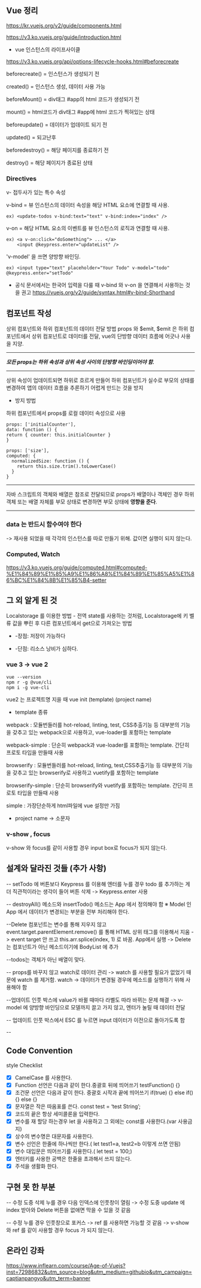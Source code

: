 

## Vue 정리

https://kr.vuejs.org/v2/guide/components.html

https://v3.ko.vuejs.org/guide/introduction.html

+ vue 인스턴스의 라이프사이클

https://v3.ko.vuejs.org/api/options-lifecycle-hooks.html#beforecreate

beforecreate() = 인스턴스가 생성되기 전

created() = 인스턴스 생성, 데이터 사용 가능

beforeMount() = div태그 #app의 html 코드가 생성되기 전

mount() = html코드가 div태그 #app에 html 코드가 찍혀있는 상태

beforeupdate() = 데이터가 업데이트 되기 전

updated() = 되고난후

beforedestroy() = 해당 페이지를 종료하기 전

destroy() = 해당 페이지가 종료된 상태


### Directives

v- 접두사가 있는 특수 속성

v-bind = 뷰 인스턴스의 데이터 속성을 해당 HTML 요소에 연결할 때 사용.

````
ex) <update-todos v-bind:text="text" v-bind:index="index" />
````

v-on = 해당 HTML 요소의 이벤트를 뷰 인스턴스의 로직과 연결할 때 사용.
````
ex) <a v-on:click="doSomething"> ... </a>
    <input @keypress.enter="updateList" />
````

'v-model' 을 쓰면 양방향 바인딩.
````
ex) <input type="text" placeholder="Your Todo" v-model="todo" @keypress.enter="setTodo"

````

- 공식 문서에서는 한국어 입력을 다룰 때 v-bind 와 v-on 을 연결해서 사용하는 것을 권고
https://vuejs.org/v2/guide/syntax.html#v-bind-Shorthand

## 컴포넌트 작성


상위 컴포넌트와 하위 컴포넌트의 데이터 전달 방법 props 와 $emit,
$emit 은 하위 컴포넌트에서 상위 컴포넌트로 데이터를 전달,
vue의 단방향 데이터 흐름에 어긋나 사용을 지양.

---
***모든 props는 하위 속성과 상위 속성 사이의 단방향 바인딩이어야 함.***

---
 상위 속성이 업데이트되면 하위로 흐르게 만들어 하위 컴포넌트가 실수로 부모의 상태를 변경하여 앱의 데이터 흐름을 추론하기 어렵게 만드는 것을 방지

* 방지 방법

하위 컴포넌트에서 props를 로컬 데이터 속성으로 사용

```
props: ['initialCounter'],
data: function () {
return { counter: this.initialCounter }
}
```
```
props: ['size'],
computed: {
  normalizedSize: function () {
    return this.size.trim().toLowerCase()
  }
}
```

---

자바 스크립트의 객체와 배열은 참조로 전달되므로 props가 배열이나 객체인 경우 하위 객체 또는 배열 자체를 부모 상태로 변경하면 부모 상태에 **영향을 준다**.

---

### data 는 반드시 함수여야 한다

-> 재사용 되었을 때 각각의 인스턴스를 따로 만들기 위해. 값이면 실행이 되지 않는다.

### Computed, Watch

https://v3.ko.vuejs.org/guide/computed.html#computed-%E1%84%89%E1%85%A9%E1%86%A8%E1%84%89%E1%85%A5%E1%86%BC%E1%84%8B%E1%85%B4-setter


## 그 외 알게 된 것

Localstorage 를 이용한 방법 - 전역 state를 사용하는 것처럼, Localstorage에 키 벨류 값을 뿌린 후 다른 컴포넌트에서 get으로 가져오는 방법
* -장점: 저장이 가능하다

* -단점: 리소스 낭비가 심하다.

### vue 3 -> vue 2

````
vue --version
npm r -g @vue/cli
npm i -g vue-cli
````

vue2 는 프로젝트명 지을 때
vue init (template) (project name)

+ template 종류

webpack : 모듈번들러를 hot-reload, linting, test, CSS추출기능 등 대부분의 기능을 갖추고 있는 webpack으로 사용하고, vue-loader를 포함하는 template


webpack-simple : 단순히 webpack과 vue-loader를 포함하는 template. 간단히 프로토 타입을 만들때 사용


browserify : 모듈번들러를 hot-reload, linting, test,CSS추출기능 등 대부분의 기능을 갖추고 있는 browserify로 사용하고 vuetify를 포함하는 template


browserify-simple : 단순히 browserify와 vuetify를 포함하는 template. 간단히 프로토 타입을 만들때 사용


simple : 가장단순하게 html파일에 vue 설정만 가짐

+ project name -> 소문자


### v-show , focus

v-show 와 focus를 같이 사용할 경우 input box로 focus가 되지 않는다.


##  설계와 달라진 것들 (추가 사항)

-- setTodo 에 버튼보다 Keypress 를 이용해 엔터를 누를 경우 todo 를 추가하는 게 더 직관적이라는 생각이 들어 버튼 삭제
    -> Keypress.enter 사용

-- destroyAll() 메소드와 insertTodo() 메소드는 App 에서 정의해야 함
 ※ Model 인 App 에서 데이터가 변경되는 부분을 전부 처리해야 한다.

--Delete 컴포넌트는 변수를 통해 지우지 않고 event.target.parentElement.remove() 를 통해 HTML 상위 태그를 이용해서 지움
    -> event target 안 쓰고 this.arr.splice(index, 1) 로 바꿈. App에서 실행
    -> Delete는 컴포넌트가 아닌 메소드이기에 BodyList 에 추가

--todos는 객체가 아닌 배열이 맞다.

-- props를 바꾸지 않고 watch로 데이터 관리
   -> watch 를 사용할 필요가 없었기 때문에 watch 를 제거함. watch -> 데이터가 변경될 경우에 메소드를 실행하기 위해 사용해야 함

--업데이트 인풋 박스에 value가 바뀔 때마다 라벨도 따라 바뀌는 문제 해결
  -> v-model 에 양방향 바인딩으로 모델까지 끌고 가지 않고, 엔터가 눌릴 때 데이터 전달

-- 업데이트 인풋 박스에서 ESC 를 누르면 input 데이터가 이전으로 돌아가도록 함

--

## Code Convention

style Checklist

- [x]  CamelCase 를 사용한다.
- [x]  Function 선언은 다음과 같이 한다.중괄호 뒤에 띄어쓰기 testFunction() {}
- [x]  조건문 선언은 다음과 같이 한다. 중괄호 시작과 끝에 띄어쓰기 if(true) {} else if() {} else {}
- [x]  문자열은 작은 따옴표를 쓴다. const test = ‘test String’;
- [x]  코드의 끝은 항상 세미콜론을 입력한다.
- [x]  변수를 재 할당 하는경우 let 을 사용하고 그 외에는 const를 사용한다.(var 사용금지)
- [x]  상수의 변수명은 대문자를 사용한다.
- [x]  변수 선언은 한줄에 하나씩만 한다.( let test1=a, test2=b 이렇게 쓰면 안됨)
- [x]  변수 대입문은 띄어쓰기를 사용한다.( let test = 100;)
- [x]  엔터키를 사용한 공백은 한줄을 초과해서 쓰지 않는다.
- [x]  주석을 생활화 한다.

## 구현 못 한 부분

-- 수정 도중 삭제 누를 경우 다음 인덱스에 인풋창이 열림
 -> 수정 도중 update 에 index 받아와 Delete 버튼을 없애면 막을 수 있을 것 같음

-- 수정 누를 경우 인풋창으로 포커스
 -> ref 를 사용하면 가능할 것 같음
   -> v-show 와 ref 를 같이 사용할 경우 focus 가 되지 않는다.

## 온라인 강좌

https://www.inflearn.com/course/Age-of-Vuejs?inst=72986832&utm_source=blog&utm_medium=githubio&utm_campaign=captianpangyo&utm_term=banner


